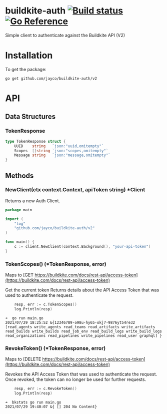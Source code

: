 # buildkite-auth [![Build status](https://badge.buildkite.com/1d777cdb62388e04d43d2e1c2dd821674c8ff4c0f2f6668334.svg?branch=main)](https://buildkite.com/jayco/buildkite-auth)[![Go Reference](https://pkg.go.dev/badge/github.com/jayco/buildkite-auth/v2.svg)](https://pkg.go.dev/github.com/jayco/buildkite-auth/v2)

Simple client to authenticate against the Buildkite API (V2)

# Installation

To get the package:

```shell
go get github.com/jayco/buildkite-auth/v2
```

# API

## Data Structures

### TokenResponse

```go
type TokenResponse struct {
	UUID    string   `json:"uuid,omitempty"`
	Scopes  []string `json:"scopes,omitempty"`
	Message string   `json:"message,omitempty"`
}
```

## Methods

### NewClient(ctx context.Context, apiToken string) *Client

Returns a new Auth Client.

```go
package main

import (
    "log"
    "github.com/jayco/buildkite-auth/v2"
)

func main() {
	c := client.NewClient(context.Background(), "your-api-token")
}
```

### TokenScopes() (*TokenResponse, error)

Maps to [GET https://buildkite.com/docs/rest-api/access-token](https://buildkite.com/docs/rest-api/access-token)

Get the current token
Returns details about the API Access Token that was used to authenticate the request.

```go
    resp, err := c.TokenScopes()
    log.Println(resp)
```

```shell
➜  go run main.go
2021/07/29 18:25:52 &{12346789-o98u-hy65-okj7-9876yt54re32 [read_agents write_agents read_teams read_artifacts write_artifacts read_builds write_builds read_job_env read_build_logs write_build_logs read_organizations read_pipelines write_pipelines read_user graphql] }
```

### RevokeToken() (*TokenResponse, error)

Maps to [DELETE https://buildkite.com/docs/rest-api/access-token](https://buildkite.com/docs/rest-api/access-token)

Revokes the API Access Token that was used to authenticate the request. Once revoked, the token can no longer be used for further requests.

```go
    resp, err := c.RevokeToken()
    log.Println(resp)
```

```shell
➜  bkstats go run main.go
2021/07/29 19:40:07 &{ [] 204 No Content}
```
